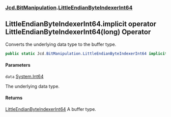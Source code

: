 ### [Jcd.BitManipulation](Jcd.BitManipulation.md 'Jcd.BitManipulation').[LittleEndianByteIndexerInt64](Jcd.BitManipulation.LittleEndianByteIndexerInt64.md 'Jcd.BitManipulation.LittleEndianByteIndexerInt64')

## LittleEndianByteIndexerInt64.implicit operator LittleEndianByteIndexerInt64(long) Operator

Converts the underlying data type to the buffer type.

```csharp
public static Jcd.BitManipulation.LittleEndianByteIndexerInt64 implicit operator LittleEndianByteIndexerInt64(long data);
```

#### Parameters

<a name='Jcd.BitManipulation.LittleEndianByteIndexerInt64.op_ImplicitJcd.BitManipulation.LittleEndianByteIndexerInt64(long).data'></a>

`data` [System.Int64](https://docs.microsoft.com/en-us/dotnet/api/System.Int64 'System.Int64')

The underlying data type.

#### Returns

[LittleEndianByteIndexerInt64](Jcd.BitManipulation.LittleEndianByteIndexerInt64.md 'Jcd.BitManipulation.LittleEndianByteIndexerInt64')
A buffer type.